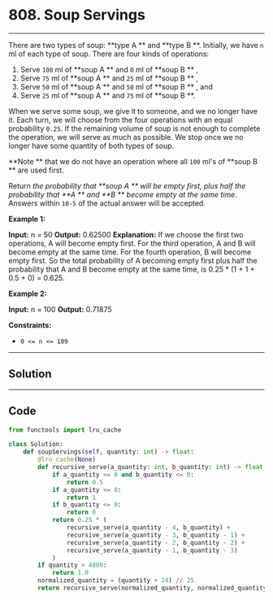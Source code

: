 # 808. Soup Servings

---

There are two types of soup: **type A ** and **type B **. Initially, we have `n` ml of each type of soup. There are four kinds of operations:

  1. Serve `100` ml of **soup A ** and `0` ml of **soup B ** ,
  2. Serve `75` ml of **soup A ** and `25` ml of **soup B ** ,
  3. Serve `50` ml of **soup A ** and `50` ml of **soup B ** , and
  4. Serve `25` ml of **soup A ** and `75` ml of **soup B **.



When we serve some soup, we give it to someone, and we no longer have it. Each turn, we will choose from the four operations with an equal probability `0.25`. If the remaining volume of soup is not enough to complete the operation, we will serve as much as possible. We stop once we no longer have some quantity of both types of soup.

**Note ** that we do not have an operation where all `100` ml's of **soup B ** are used first.

Return _the probability that **soup A ** will be empty first, plus half the probability that **A ** and **B ** become empty at the same time_. Answers within `10-5` of the actual answer will be accepted.

 

**Example 1:**


**Input:** n = 50
**Output:** 0.62500
**Explanation:** If we choose the first two operations, A will become empty first.
For the third operation, A and B will become empty at the same time.
For the fourth operation, B will become empty first.
So the total probability of A becoming empty first plus half the probability that A and B become empty at the same time, is 0.25 * (1 + 1 + 0.5 + 0) = 0.625.


**Example 2:**


**Input:** n = 100
**Output:** 0.71875


 

**Constraints:**

  * `0 <= n <= 109`

---

## Solution



---

## Code
```python
from functools import lru_cache

class Solution:
    def soupServings(self, quantity: int) -> float:
        @lru_cache(None)
        def recursive_serve(a_quantity: int, b_quantity: int) -> float:
            if a_quantity <= 0 and b_quantity <= 0:
                return 0.5
            if a_quantity <= 0:
                return 1
            if b_quantity <= 0:
                return 0
            return 0.25 * (
                recursive_serve(a_quantity - 4, b_quantity) +
                recursive_serve(a_quantity - 3, b_quantity - 1) +
                recursive_serve(a_quantity - 2, b_quantity - 2) +
                recursive_serve(a_quantity - 1, b_quantity - 3)
            )
        if quantity > 4800:
            return 1.0
        normalized_quantity = (quantity + 24) // 25
        return recursive_serve(normalized_quantity, normalized_quantity)
```
